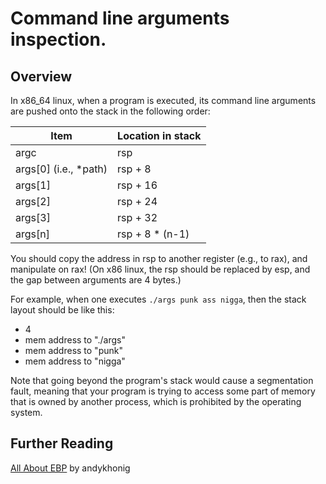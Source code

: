 # Command line arguments inspection.

## Overview
In x86_64 linux, when a program is executed, its command line arguments are pushed onto the stack in the following order:

| Item | Location in stack |
| ----- | ---- |
| argc | rsp |
| args[0] (i.e., *path) | rsp + 8 |
| args[1] | rsp + 16 |
| args[2] | rsp + 24 |
| args[3] | rsp + 32 |
| args[n] | rsp + 8 * (n-1) |

You should copy the address in rsp to another register (e.g., to rax), and manipulate on rax!
(On x86 linux, the rsp should be replaced by esp, and the gap between arguments are 4 bytes.)

For example, when one executes `./args punk ass nigga`, then the stack layout should be like this:

* 4
* mem address to "./args"
* mem address to "punk"
* mem address to "nigga"

Note that going beyond the program's stack would cause a segmentation fault, meaning that your program is trying to access some part of memory that is owned by another process,
which is prohibited by the operating system.


## Further Reading
[All About EBP](https://practicalmalwareanalysis.com/2012/04/03/all-about-ebp/) by andykhonig

